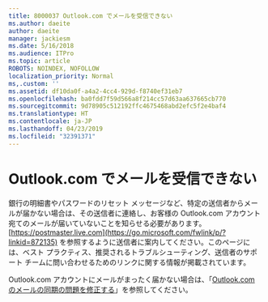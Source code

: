 ```yaml
---
title: 8000037 Outlook.com でメールを受信できない
ms.author: daeite
author: daeite
manager: jackiesm
ms.date: 5/16/2018
ms.audience: ITPro
ms.topic: article
ROBOTS: NOINDEX, NOFOLLOW
localization_priority: Normal
ms,.custom: ''
ms.assetid: df10da0f-a4a2-4cc4-929d-f8740ef31eb7
ms.openlocfilehash: ba0fdd7f59d566a8f214cc57d63aa637665cb770
ms.sourcegitcommit: 9d78905c512192ffc4675468abd2efc5f2e4baf4
ms.translationtype: HT
ms.contentlocale: ja-JP
ms.lasthandoff: 04/23/2019
ms.locfileid: "32391371"
---
```

# <a name="not-receiving-mail-in-outlookcom"></a>Outlook.com でメールを受信できない

銀行の明細書やパスワードのリセット メッセージなど、特定の送信者からメールが届かない場合は、その送信者に連絡し、お客様の Outlook.com アカウント宛てのメールが届いていないことを知らせる必要があります。[https://postmaster.live.com](https://go.microsoft.com/fwlink/p/?linkid=872135) を参照するように送信者に案内してください。このページには、ベスト プラクティス、推奨されるトラブルシューティング、送信者のサポート チームに問い合わせるためのリンクに関する情報が掲載されています。
  
Outlook.com アカウントにメールがまったく届かない場合は、「[Outlook.com のメールの同期の問題を修正する](https://go.microsoft.com/fwlink/p/?linkid=874363)」を参照してください。
  

